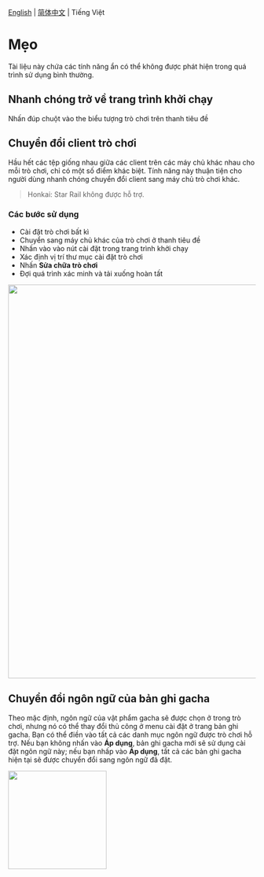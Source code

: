 [English](./Tips.md) | [简体中文](./Tips.zh-CN.md) | Tiếng Việt

# Mẹo

Tài liệu này chứa các tính năng ẩn có thể không được phát hiện trong quá trình sử dụng bình thường.


## Nhanh chóng trở về trang trình khởi chạy

Nhấn đúp chuột vào the biểu tượng trò chơi trên thanh tiêu đề


## Chuyển đổi client trò chơi

Hầu hết các tệp giống nhau giữa các client trên các máy chủ khác nhau cho mỗi trò chơi, chỉ có một số điểm khác biệt. Tính năng này thuận tiện cho người dùng nhanh chóng chuyển đổi client sang máy chủ trò chơi khác.

> Honkai: Star Rail không được hỗ trợ.

### Các bước sử dụng

- Cài đặt trò chơi bất kì
- Chuyển sang máy chủ khác của trò chơi ở thanh tiêu đề
- Nhấn vào vào nút cài đặt trong trang trình khởi chạy
- Xác định vị trí thư mục cài đặt trò chơi
- Nhấn **Sửa chữa trò chơi**
- Đợi quá trình xác minh và tải xuống hoàn tất

<img src="https://user-images.githubusercontent.com/61003590/259001799-8ae65395-58a3-48b0-a1e8-8e2cf6e351f7.png" width="800px" />

## Chuyển đổi ngôn ngữ của bản ghi gacha

Theo mặc định, ngôn ngữ của vật phẩm gacha sẽ được chọn ở trong trò chơi, nhưng nó có thể thay đổi thủ công ở menu cài đặt ở trang bản ghi gacha. Bạn có thể điền vào tất cả các danh mục ngôn ngữ được trò chơi hỗ trợ. Nếu bạn không nhấn vào **Áp dụng**, bản ghi gacha mới sẽ sử dụng cài đặt ngôn ngữ này; nếu bạn nhấp vào **Áp dụng**, tất cả các bản ghi gacha hiện tại sẽ được chuyển đổi sang ngôn ngữ đã đặt.

<img src="https://user-images.githubusercontent.com/61003590/259004675-7d67e320-6e7e-469e-b404-58669f42491f.png" width="200px" />
